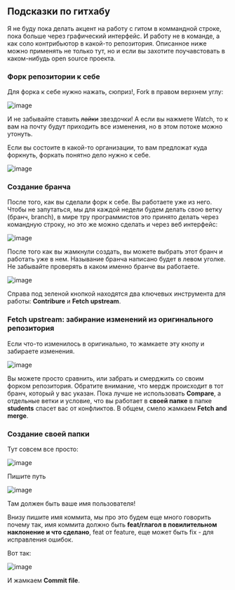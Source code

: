 ## Подсказки по гитхабу

Я не буду пока делать акцент на работу с гитом в коммандной строке, пока больше через графический интерфейс.
И работу не в команде, а как соло контрибьютор в какой-то репозитория. Описанное ниже можно применять не только тут, но
и если вы захотите поучавстовать в каком-нибудь open source проекта.

### Форк репозитории к себе

Для форка к себе нужно нажать, сюприз!, Fork в правом верхнем углу:

![image](https://user-images.githubusercontent.com/142793/121194810-c19eb800-c877-11eb-8b4d-4d09b5eb2e1c.png)

И не забывайте ставить ~~лайки~~ звездочки! А если вы нажмете Watch, то к вам на почту будут приходить все изменения, но в этом потоке можно утонуть.

Если вы состоите в какой-то организации, то вам предложат куда форкнуть, форкать понятно дело нужно к себе.

![image](https://user-images.githubusercontent.com/142793/121195350-31ad3e00-c878-11eb-8940-43f7644d5635.png)

### Создание бранча

После того, как вы сделали форк к себе. Вы работаете уже из него. Чтобы не запутаться, мы для каждой недели будем делать свою ветку (бранч, branch),
в мире тру программистов это принято делать через командную строку, но это же можно сделать и через веб интерфейс:

![image](https://user-images.githubusercontent.com/142793/121195870-a97b6880-c878-11eb-9f6b-3b368dc0272c.png)

После того как вы жамкнули создать, вы можете выбрать этот бранч и работать уже в нем. Называние бранча написано будет в левом уголке.
Не забывайте проверять в каком именно бранче вы работаете.

![image](https://user-images.githubusercontent.com/142793/121196056-d4fe5300-c878-11eb-8ccc-12b01f8d355b.png)

Справа под зеленой кнопкой находятся два ключевых инструмента для работы: **Contribure** и **Fetch upstream**.

### **Fetch upstream**: забирание изменений из оригинального репозитория

Если что-то изменилось в оригинально, то жамкаете эту кнопу и забираете изменения.

![image](https://user-images.githubusercontent.com/142793/121197125-b9477c80-c879-11eb-8334-62dfe64d6602.png)

Вы можете просто сравнить, или забрать и смерджить со своим форком репозитория. Обратите внимание, что мердж происходит в тот бранч, который у вас указан.
Пока лучше не использовать **Compare**, а отдельные ветки и условие, что вы работает в **своей папке** в папке **students** спасет вас от конфликтов.
В общем, смело жамкаем **Fetch and merge**.

### Создание своей папки

Тут совсем все просто:

![image](https://user-images.githubusercontent.com/142793/121198216-a3868700-c87a-11eb-9857-5f46fd7c83c9.png)

Пишите путь

![image](https://user-images.githubusercontent.com/142793/121198359-bef19200-c87a-11eb-877c-bef5347150f8.png)

Там должен быть ваше имя пользователя!

Внизу пишите имя коммита, мы про это будем еще много говорить почему так, имя коммита должно быть **feat/глагол в повилительном наклонение и что сделано**, feat от feature, еще может быть fix - для исправления ошибок.

Вот так:

![image](https://user-images.githubusercontent.com/142793/121198693-037d2d80-c87b-11eb-8dca-0ba18f275653.png)

И жамкаем **Commit file**.

